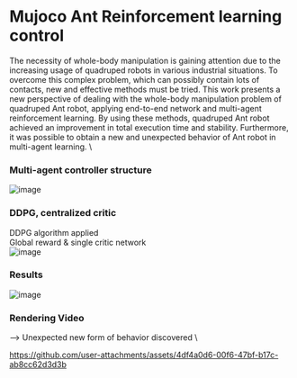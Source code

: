# Mujoco Ant Reinforcement learning control

The necessity of whole-body manipulation is gaining attention due to the increasing usage of quadruped robots in various industrial situations. To overcome this complex problem, which can possibly contain lots of contacts, new and effective methods must be tried. This work presents a new perspective of dealing with the whole-body manipulation problem of quadruped Ant robot, applying end-to-end network and multi-agent reinforcement learning. By using these methods, quadruped Ant robot achieved an improvement in total execution time and stability. Furthermore, it was possible to obtain a new and unexpected behavior of Ant robot in multi-agent learning. \


### Multi-agent controller structure
![image](https://github.com/user-attachments/assets/6b8c4f5b-867c-45c2-be0d-c6f6f944e538)

### DDPG, centralized critic
DDPG algorithm applied \
Global reward & single critic network \
![image](https://github.com/user-attachments/assets/da4a4ffc-68b6-4b8a-b3e4-bb479c612754)


### Results
![image](https://github.com/user-attachments/assets/769f936f-db76-4aa7-8d8e-8f1e61dae3e7)

### Rendering Video
--> Unexpected new form of behavior discovered \


https://github.com/user-attachments/assets/4df4a0d6-00f6-47bf-b17c-ab8cc62d3d3b

